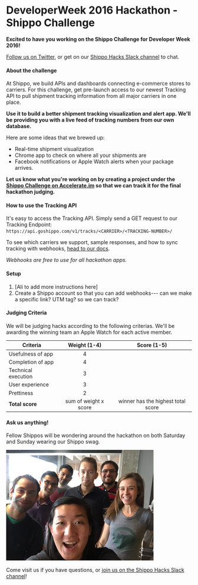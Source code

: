 # DeveloperWeek 2016 Hackathon - Shippo Challenge

**Excited to have you working on the Shippo Challenge for Developer Week 2016!** 

[Follow us on Twitter](https://twitter.com/goshippo), or get on our [Shippo Hacks Slack channel](http://goo.gl/forms/KYKhUUWbF5) to chat. 

#### About the challenge
At Shippo, we build APIs and dashboards connecting e-commerce stores to carriers. For this challenge, get pre-launch access to our newest Tracking API to pull shipment tracking information from all major carriers in one place. 

**Use it to build a better shipment tracking visualization and alert app. We'll be providing you with a live feed of tracking numbers from our own database.**

Here are some ideas that we brewed up:

* Real-time shipment visualization
* Chrome app to check on where all your shipments are
* Facebook notifications or Apple Watch alerts when your package arrives.

**Let us know what you're working on by creating a project under the [Shippo Challenge on Accelerate.im](http://www.accelerate.im/challenges/52) so that we can track it for the final hackathon judging.**


#### How to use the Tracking API
It's easy to access the Tracking API. Simply send a GET request to our Tracking Endpoint: `https://api.goshippo.com/v1/tracks/<CARRIER>/<TRACKING-NUMBER>/`

To see which carriers we support, sample responses, and how to sync tracking with webhooks, [head to our docs](http://r.goshippo.com/tracking-api-docs).

*Webhooks are free to use for all hackathon apps.*

#### Setup
1. [Ali to add more instructions here]
2. Create a Shippo account so that you can add webhooks--- can we make a specific link? UTM tag? so we can track? 

#### Judging Criteria
We will be judging hacks according to the following criterias. We'll be awarding the winning team an Apple Watch for each active member.

Criteria | Weight (1-4) | Score (1-5)
------------ | :-------------: | :------------:
Usefulness of app | 4 | 
Completion of app | 4  | 
Technical execution | 3 |
User experience | 3
Prettiness | 2
**Total score** | sum of weight x score | winner has the highest total score


#### Ask us anything!
Fellow Shippos will be wondering around the hackathon on both Saturday and Sunday wearing our Shippo swag. 

![Shippo Team](img/shippo-hacks-team.png "Shippo Team")

Come visit us if you have questions, or [join us on the Shippo Hacks Slack channel](http://goo.gl/forms/KYKhUUWbF5)!